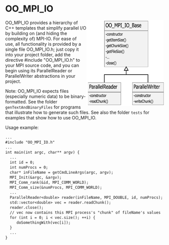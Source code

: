 # OO_MPI_IO

<img align="right" src="/assets/images/OO_MPI_IO.png" alt="The OO_MPI_IO hierarchy" width="246" height="274" >

OO_MPI_IO provides a hierarchy of C++ templates that simplify parallel I/O by building on (and hiding the complexity of) MPI-IO. For ease of use, all functionality is provided by a single file OO_MPI_IO.h; just copy it into your project folder, add the directive #include "OO_MPI_IO.h" to your MPI source code, and you can begin using its ParallelReader or ParallelWriter abstractions in your project.

Note: OO_MPI_IO expects files (especially numeric data) to be binary-formatted. See the folder `genTextAndBinaryFiles` for programs that illustrate how to generate such files. See also the folder `tests` for examples that show how to use OO_MPI_IO.

Usage example:

    ...
    #include "OO_MPI_IO.h"
    ...
    int main(int argc, char** argv) {
      ...
      int id = 0;
      int numProcs = 0;
      char* inFileName = getCmdLineArgs(argc, argv);
      MPI_Init(&argc, &argv);
      MPI_Comm_rank(&id, MPI_COMM_WORLD);
      MPI_Comm_size(&numProcs, MPI_COMM_WORLD);
      ...
      ParallelReader<double> reader(inFileName, MPI_DOUBLE, id, numProcs);
      std::vector<double> vec = reader.readChunk();
      reader.close();
      // vec now contains this MPI process's "chunk" of fileName's values
      for (int i = 0; i < vec.size(); ++i) {
         doSomethingWith(vec[i]);
      }
      ...
    }
